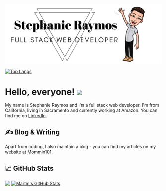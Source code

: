 ![GitHub Logo](images/githubLogo.png)


[![Top Langs](https://github-readme-stats.vercel.app/api/top-langs/?username=stephanieraymos&layout=compact)](https://github.com/stephanieraymos/github-readme-stats)


# Hello, everyone! <img src="https://raw.githubusercontent.com/MartinHeinz/MartinHeinz/master/wave.gif" width="30px">

My name is Stephanie Raymos and I'm a full stack web developer. I'm from California, living in Sacramento and currently working at Amazon. You can find me on [LinkedIn](https://www.linkedin.com/in/stephanieraymos/).

## &#x270d; Blog & Writing

Apart from coding, I also maintain a blog - you can find my articles on my website at [Mommin101](https://mommin101.com/).


## &#x1f4c8; GitHub Stats

<a href="https://github.com/stephanieraymos/">
  <img align="center" src="https://github-readme-stats.vercel.app/api/top-langs/?username=stephanieraymos&hide=java,html&title_color=ffffff&text_color=c9cacc&line_height=27&icon_color=2bbc8a&bg_color=1d1f21" />
 </a>
 <a href="https://github.com/stephanieraymos/">
  <img align="center" src="https://github-readme-stats.vercel.app/api?username=stephanieraymos&show_icons=true&line_height=27&count_private=true&title_color=ffffff&text_color=c9cacc&icon_color=2bbc8a&bg_color=1d1f21" alt="Martin's GitHub Stats" />
  </a>

<!-- links to social media icons -->

<!-- icons with padding -->

[2.1]: http://i.imgur.com/0o48UoR.png (github icon with padding)

<!-- icons without padding -->

[2.2]: http://i.imgur.com/9I6NRUm.png (github icon without padding)
[3.2]: (/images/linkedin.png) (LinkedIn icon without padding)


<!-- links to your social media accounts -->

[2]: https://github.com/stephanieraymos
[3]: https://www.linkedin.com/in/stephanieraymos/


<!-- Resources -->
<!-- Icons: https://simpleicons.org/ -->
<!-- GitHub Stats: https://github.com/anuraghazra/github-readme-stats -->
<!-- Emojis: https://emojipedia.org/emoji/ -->
<!-- HTML Emojis: https://www.fileformat.info/index.htm -->
<!-- Shields: https://shields.io/ -->
<!-- Awesome GitHub Profile README: https://github.com/abhisheknaiidu/awesome-github-profile-readme -->
